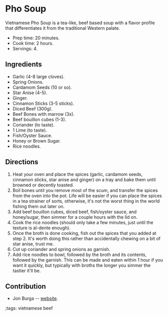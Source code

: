 # Pho Soup

Vietnamese Pho Soup is a tea-like, beef based soup with a flavor profile that
differentiates it from the traditional Western palate.

- Prep time: 20 minutes.
- Cook time: 2 hours.
- Servings: 4.

## Ingredients

- Garlic (4-8 large cloves).
- Spring Onions.
- Cardamom Seeds (10 or so).
- Star Anise (4-5).
- Ginger.
- Cinnamon Sticks (3-5 sticks).
- Diced Beef (300g).
- Beef Bones with marrow (3x).
- Beef bouillon cubes (1-3).
- Coriander (to taste).
- 1 Lime (to taste).
- Fish/Oyster Sauce.
- Honey or Brown Sugar.
- Rice noodles.

## Directions

1. Heat your oven and place the spices (garlic, cardamom seeds, cinnamon sticks,
   star anise and ginger) on a tray and bake them until browned or decently
   toasted.
2. Boil bones until you remove most of the scum, and transfer the spices from
   the oven into the pot. Life will be easier if you can place the spices in a
   tea strainer of sorts, otherwise, it's not the worst thing in the world
   fishing them out later on.
3. Add beef bouillon cubes, diced beef, fish/oyster sauce, and honey/sugar, then
   simmer for a couple hours with the lid on.
4. Cook the rice noodles (should only take a few minutes, just until the texture
   is al-dente enough).
5. Once the broth is done cooking, fish out the spices that you added at step 2.
   It's worth doing this rather than accidentally chewing on a bit of star
   anise, trust me.
6. Cut up coriander and spring onions as garnish.
7. Add rice noodles to bowl, followed by the broth and its contents, followed by
   the garnish. This can be made and eaten within 1 hour if you want it quickly,
   but typically with broths the longer you simmer the tastier it'll be.

## Contribution

- Jon Burga -- [website](https://jonburga.com).

;tags: vietnamese beef
